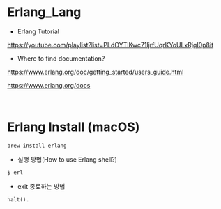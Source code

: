 # Erlang_Lang

- Erlang Tutorial

https://youtube.com/playlist?list=PLdOYTlKwc71ljrfUqrKYoULxRjqI0p8it

- Where to find documentation?

https://www.erlang.org/doc/getting_started/users_guide.html

https://www.erlang.org/docs

<br>

# Erlang Install (macOS)

```
brew install erlang
```

- 실행 방법(How to use Erlang shell?)

```
$ erl
```

- exit 종료하는 방법

```
halt().
```
